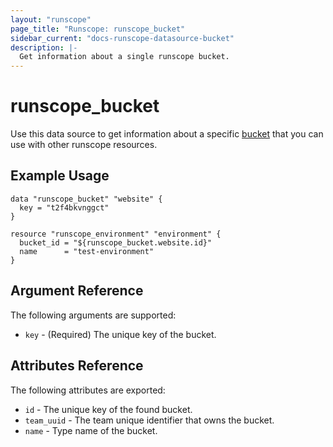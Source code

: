 ```yaml
---
layout: "runscope"
page_title: "Runscope: runscope_bucket"
sidebar_current: "docs-runscope-datasource-bucket"
description: |-
  Get information about a single runscope bucket.
---
```


# runscope\_bucket

Use this data source to get information about a specific [bucket](https://www.runscope.com/docs/api/buckets)
that you can use with other runscope resources.

## Example Usage

```hcl
data "runscope_bucket" "website" {
  key = "t2f4bkvnggct"
}

resource "runscope_environment" "environment" {
  bucket_id = "${runscope_bucket.website.id}"
  name      = "test-environment"
}
```

## Argument Reference

The following arguments are supported:

* `key` - (Required) The unique key of the bucket.

## Attributes Reference

The following attributes are exported:

* `id` - The unique key of the found bucket.
* `team_uuid` - The team unique identifier that owns the bucket.
* `name` - Type name of the bucket.
